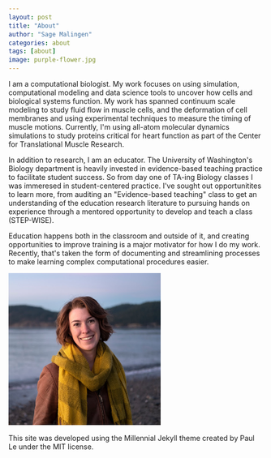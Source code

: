 ```yaml
---
layout: post
title: "About"
author: "Sage Malingen"
categories: about
tags: [about]
image: purple-flower.jpg
---
```


I am a computational biologist. My work focuses on using simulation, computational modeling and data science tools to uncover how cells and biological systems function. My work has spanned continuum scale modeling to study fluid flow in muscle cells, and the deformation of cell membranes and using experimental techniques to measure the timing of muscle motions. Currently, I'm using all-atom molecular dynamics simulations to study proteins critical for heart function as part of the Center for Translational Muscle Research.

In addition to research, I am an educator. The University of Washington's Biology department is heavily invested in evidence-based teaching practice to facilitate student success. So from day one of TA-ing Biology classes I was immeresed in student-centered practice. I've sought out opportunitites to learn more, from auditing an "Evidence-based teaching" class to get an understanding of the education research literature to pursuing hands on experience through a mentored opportunity to develop and teach a class (STEP-WISE).

Education happens both in the classroom and outside of it, and creating opportunities to improve training is a major motivator for how I do my work. Recently, that's taken the form of documenting and streamlining processes to make learning complex computational procedures easier.

<img src="assets/img/ProfessionalHeadShot.jpg" height="300" width="300" alt="Photo of the author.">

This site was developed using the Millennial Jekyll theme created by Paul Le under the MIT license.
